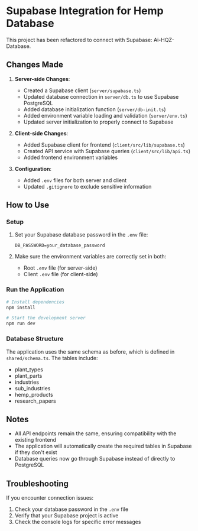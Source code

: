 # Supabase Integration for Hemp Database

This project has been refactored to connect with Supabase: Ai-HQZ-Database.

## Changes Made

1. **Server-side Changes**:
   - Created a Supabase client (`server/supabase.ts`)
   - Updated database connection in `server/db.ts` to use Supabase PostgreSQL
   - Added database initialization function (`server/db-init.ts`)
   - Added environment variable loading and validation (`server/env.ts`)
   - Updated server initialization to properly connect to Supabase

2. **Client-side Changes**:
   - Added Supabase client for frontend (`client/src/lib/supabase.ts`)
   - Created API service with Supabase queries (`client/src/lib/api.ts`)
   - Added frontend environment variables

3. **Configuration**:
   - Added `.env` files for both server and client
   - Updated `.gitignore` to exclude sensitive information

## How to Use

### Setup

1. Set your Supabase database password in the `.env` file:
   ```
   DB_PASSWORD=your_database_password
   ```

2. Make sure the environment variables are correctly set in both:
   - Root `.env` file (for server-side)
   - Client `.env` file (for client-side)

### Run the Application

```bash
# Install dependencies
npm install

# Start the development server
npm run dev
```

### Database Structure

The application uses the same schema as before, which is defined in `shared/schema.ts`. The tables include:

- plant_types
- plant_parts
- industries
- sub_industries
- hemp_products
- research_papers

## Notes

- All API endpoints remain the same, ensuring compatibility with the existing frontend
- The application will automatically create the required tables in Supabase if they don't exist
- Database queries now go through Supabase instead of directly to PostgreSQL

## Troubleshooting

If you encounter connection issues:

1. Check your database password in the `.env` file
2. Verify that your Supabase project is active
3. Check the console logs for specific error messages